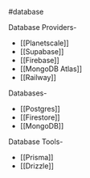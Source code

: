 #database

Database Providers-
- [[Planetscale]]
- [[Supabase]]
- [[Firebase]]
- [[MongoDB Atlas]]
- [[Railway]]

Databases-
- [[Postgres]]
- [[Firestore]]
- [[MongoDB]]

Database Tools-
- [[Prisma]]
- [[Drizzle]]